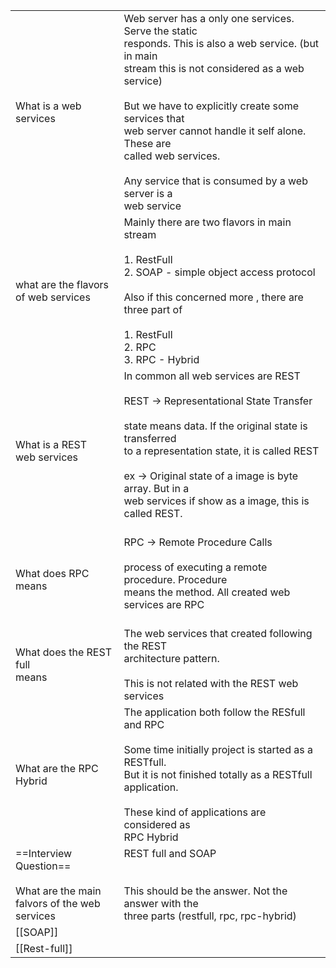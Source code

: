 
|                                                                                         |                                                                                                                                                                                                                                                                                                                                                                                      |
| --------------------------------------------------------------------------------------- | ------------------------------------------------------------------------------------------------------------------------------------------------------------------------------------------------------------------------------------------------------------------------------------------------------------------------------------------------------------------------------------ |
| What is a web services                                                                  | Web server has a only one services. Serve the static <br>responds. This is also a web service. (but in main <br>stream this is not considered as a web service)<br><br>But we have to explicitly create some services  that <br>web server cannot handle it self alone. These are <br>called web services. <br><br>Any service that is consumed by a web server is a <br>web service |
| what are the flavors <br>of web services                                                | Mainly there are two flavors in main stream<br><br>1. RestFull<br>2. SOAP - simple object access protocol<br><br>Also if this concerned more , there are three part of <br><br>1. RestFull<br>2. RPC<br>3. RPC - Hybrid                                                                                                                                                              |
| What is a REST<br>web services                                                          | In common all web services are REST<br><br>REST -> Representational State Transfer<br><br>state means data. If the original state is transferred <br>to a representation state, it is called REST<br><br>ex -> Original state of a image is byte array. But in a <br>web services if show as a image, this is called REST.<br><br>                                                   |
| What does RPC means                                                                     | RPC -> Remote Procedure Calls<br><br>process of executing a remote procedure. Procedure <br>means the method. All created web services are RPC<br><br>                                                                                                                                                                                                                               |
| What does the REST full<br>means                                                        | The web services that created following the REST <br>architecture pattern.<br><br>This is not related with the REST web services                                                                                                                                                                                                                                                     |
| What are the RPC Hybrid                                                                 | The application both follow the RESfull and RPC<br><br>Some time initially project is started as a RESTfull. <br>But it is not finished totally as a RESTfull application.<br><br>These kind of applications are considered as <br>RPC Hybrid                                                                                                                                        |
| ==Interview Question==<br><br>What are the main <br>falvors of the web <br>services<br> | REST full and SOAP<br><br><br>This should be the answer. Not the answer with the <br>three parts (restfull, rpc, rpc-hybrid)                                                                                                                                                                                                                                                         |
| [[SOAP]]                                                                                |                                                                                                                                                                                                                                                                                                                                                                                      |
| [[Rest-full]]                                                                           |                                                                                                                                                                                                                                                                                                                                                                                      |
